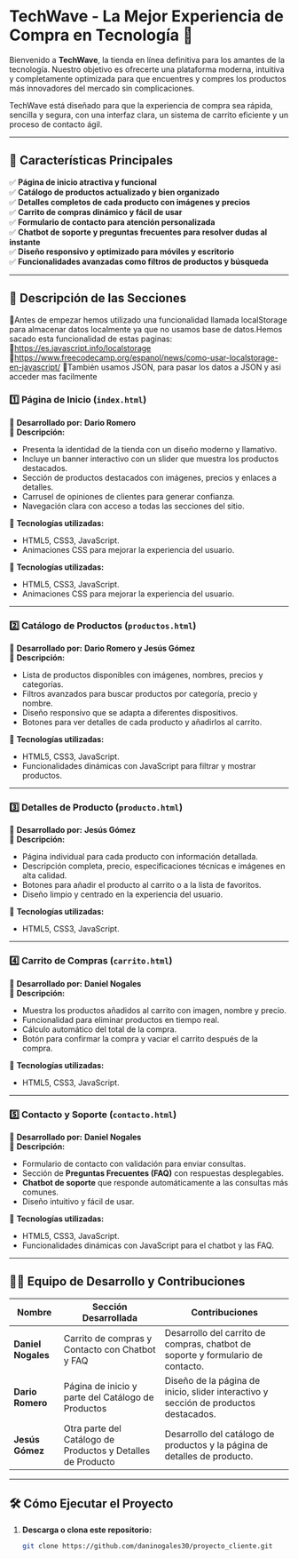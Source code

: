 # TechWave - La Mejor Experiencia de Compra en Tecnología 🚀

Bienvenido a **TechWave**, la tienda en línea definitiva para los amantes de la tecnología. Nuestro objetivo es ofrecerte una plataforma moderna, intuitiva y completamente optimizada para que encuentres y compres los productos más innovadores del mercado sin complicaciones.  

TechWave está diseñado para que la experiencia de compra sea rápida, sencilla y segura, con una interfaz clara, un sistema de carrito eficiente y un proceso de contacto ágil.  

---

## 🌟 Características Principales

✅ **Página de inicio atractiva y funcional**  
✅ **Catálogo de productos actualizado y bien organizado**  
✅ **Detalles completos de cada producto con imágenes y precios**  
✅ **Carrito de compras dinámico y fácil de usar**  
✅ **Formulario de contacto para atención personalizada**  
✅ **Chatbot de soporte y preguntas frecuentes para resolver dudas al instante**  
✅ **Diseño responsivo y optimizado para móviles y escritorio**  
✅ **Funcionalidades avanzadas como filtros de productos y búsqueda**  

---

## 📌 Descripción de las Secciones
🔹Antes de empezar hemos utilizado una funcionalidad llamada localStorage para almacenar datos localmente ya que no usamos base de datos.Hemos sacado esta funcionalidad de estas paginas:
   🔹https://es.javascript.info/localstorage
   🔹https://www.freecodecamp.org/espanol/news/como-usar-localstorage-en-javascript/
🔹También usamos JSON, para pasar los datos a JSON y asi acceder mas facilmente

### 1️⃣ Página de Inicio (`index.html`)  
🔹 **Desarrollado por:** **Dario Romero**  
🔹 **Descripción:**  
   - Presenta la identidad de la tienda con un diseño moderno y llamativo.  
   - Incluye un banner interactivo con un slider que muestra los productos destacados.  
   - Sección de productos destacados con imágenes, precios y enlaces a detalles.  
   - Carrusel de opiniones de clientes para generar confianza.  
   - Navegación clara con acceso a todas las secciones del sitio.  

🔹 **Tecnologías utilizadas:**  
   - HTML5, CSS3, JavaScript.  
   - Animaciones CSS para mejorar la experiencia del usuario.

🔹 **Tecnologías utilizadas:**  
   - HTML5, CSS3, JavaScript.  
   - Animaciones CSS para mejorar la experiencia del usuario.  

---

### 2️⃣ Catálogo de Productos (`productos.html`)  
🔹 **Desarrollado por:** **Dario Romero y Jesús Gómez**  
🔹 **Descripción:**  
   - Lista de productos disponibles con imágenes, nombres, precios y categorías.  
   - Filtros avanzados para buscar productos por categoría, precio y nombre.  
   - Diseño responsivo que se adapta a diferentes dispositivos.  
   - Botones para ver detalles de cada producto y añadirlos al carrito.  

🔹 **Tecnologías utilizadas:**  
   - HTML5, CSS3, JavaScript.  
   - Funcionalidades dinámicas con JavaScript para filtrar y mostrar productos.  

---

### 3️⃣ Detalles de Producto (`producto.html`)  
🔹 **Desarrollado por:** **Jesús Gómez**  
🔹 **Descripción:**  
   - Página individual para cada producto con información detallada.  
   - Descripción completa, precio, especificaciones técnicas e imágenes en alta calidad.  
   - Botones para añadir el producto al carrito o a la lista de favoritos.  
   - Diseño limpio y centrado en la experiencia del usuario.  

🔹 **Tecnologías utilizadas:**  
   - HTML5, CSS3, JavaScript.   

---

### 4️⃣ Carrito de Compras (`carrito.html`)  
🔹 **Desarrollado por:** **Daniel Nogales**  
🔹 **Descripción:**  
   - Muestra los productos añadidos al carrito con imagen, nombre y precio.  
   - Funcionalidad para eliminar productos en tiempo real.  
   - Cálculo automático del total de la compra.  
   - Botón para confirmar la compra y vaciar el carrito después de la compra.  

🔹 **Tecnologías utilizadas:**  
   - HTML5, CSS3, JavaScript.  

---

### 5️⃣ Contacto y Soporte (`contacto.html`)  
🔹 **Desarrollado por:** **Daniel Nogales**  
🔹 **Descripción:**  
   - Formulario de contacto con validación para enviar consultas.  
   - Sección de **Preguntas Frecuentes (FAQ)** con respuestas desplegables.  
   - **Chatbot de soporte** que responde automáticamente a las consultas más comunes.  
   - Diseño intuitivo y fácil de usar.  

🔹 **Tecnologías utilizadas:**  
   - HTML5, CSS3, JavaScript.  
   - Funcionalidades dinámicas con JavaScript para el chatbot y las FAQ.  

---

## 👨‍💻 Equipo de Desarrollo y Contribuciones

| **Nombre**         | **Sección Desarrollada**                          | **Contribuciones**                                                                 |
|--------------------|------------------------------------------------|-----------------------------------------------------------------------------------|
| **Daniel Nogales** | Carrito de compras y Contacto con Chatbot y FAQ | Desarrollo del carrito de compras, chatbot de soporte y formulario de contacto.   |
| **Dario Romero**   | Página de inicio y parte del Catálogo de Productos | Diseño de la página de inicio, slider interactivo y sección de productos destacados. |
| **Jesús Gómez**    | Otra parte del Catálogo de Productos y Detalles de Producto | Desarrollo del catálogo de productos y la página de detalles de producto.          |

---

## 🛠️ Cómo Ejecutar el Proyecto

1. **Descarga o clona este repositorio:**  
   ```sh
   git clone https://github.com/daninogales30/proyecto_cliente.git